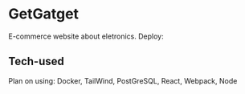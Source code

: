 # GetGatget
E-commerce website about eletronics.
Deploy:

## Tech-used
Plan on using:
Docker, TailWind, PostGreSQL, React, Webpack, Node
